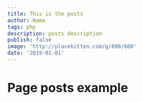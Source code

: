 ```yaml
---
title: This is the posts
author: Name
tags: php
description: posts description
publish: false
image: 'http://placekitten.com/g/800/600'
date: '2019-01-01'
---
```


# Page posts example
